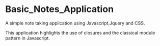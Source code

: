 # Basic_Notes_Application


A simple note taking application using Javascript,Jquery and CSS. 

This application highlights the use of closures and the classical module pattern in Javascript.
